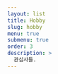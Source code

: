 ```yaml
---
layout: list
title: Hobby
slug: hobby
menu: true
submenu: true
order: 3
description: >
  관심사들.
---
```


